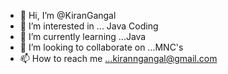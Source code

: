 - 👋 Hi, I’m @KiranGangal
- 👀 I’m interested in ... Java Coding
- 🌱 I’m currently learning ...Java
- 💞️ I’m looking to collaborate on ...MNC's
- 📫 How to reach me ...kiranngangal@gmail.com

<!---
KiranGangal/KiranGangal is a ✨ special ✨ repository because its `README.md` (this file) appears on your GitHub profile.
You can click the Preview link to take a look at your changes.
--->
